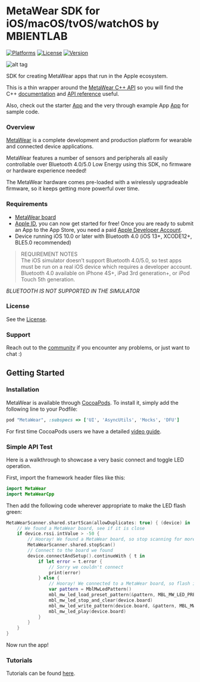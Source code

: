 # MetaWear  SDK for iOS/macOS/tvOS/watchOS by MBIENTLAB

[![Platforms](https://img.shields.io/cocoapods/p/MetaWear.svg?style=flat)](http://cocoapods.org/pods/MetaWear)
[![License](https://img.shields.io/cocoapods/l/MetaWear.svg?style=flat)](https://mbientlab.com/license)
[![Version](https://img.shields.io/cocoapods/v/MetaWear.svg?style=flat)](http://cocoapods.org/pods/MetaWear)

![alt tag](https://raw.githubusercontent.com/mbientlab/MetaWear-SDK-iOS-macOS-tvOS/master/Images/Metawear.png)

SDK for creating MetaWear apps that run in the Apple ecosystem.  

This is a thin wrapper around the [MetaWear C++ API](https://github.com/mbientlab/MetaWear-SDK-Cpp) so you will find the C++ [documentation](https://mbientlab.com/cppdocs/latest/) and [API reference](https://mbientlab.com/docs/metawear/cpp/latest/globals.html) useful.

Also, check out the starter [App](https://github.com/mbientlab/MetaWear-SDK-iOS-macOS-tvOS/tree/master/StarterProject) and the very through example App [App](https://github.com/mbientlab/MetaWear-SDK-iOS-macOS-tvOS/tree/master/MetaWearApiTest) for sample code.

### Overview

[MetaWear](https://mbientlab.com) is a complete development and production platform for wearable and connected device applications.

MetaWear features a number of sensors and peripherals all easily controllable over Bluetooth 4.0/5.0 Low Energy using this SDK, no firmware or hardware experience needed!

The MetaWear hardware comes pre-loaded with a wirelessly upgradeable firmware, so it keeps getting more powerful over time.

### Requirements
- [MetaWear board](https://mbientlab.com/store/)
- [Apple ID](https://appleid.apple.com/), you can now get started for free!  Once you are ready to submit an App to the App Store, you need a paid [Apple Developer Account](https://developer.apple.com/programs/ios/).
- Device running iOS 10.0 or later with Bluetooth 4.0 (iOS 13+, XCODE12+, BLE5.0 recommended)

> REQUIREMENT NOTES  
The iOS simulator doesn’t support Bluetooth 4.0/5.0, so test apps must be run on a real iOS device which requires a developer account.  Bluetooth 4.0 available on iPhone 4S+, iPad 3rd generation+, or iPod Touch 5th generation.

*BLUETOOTH IS NOT SUPPORTED IN THE SIMULATOR*

### License
See the [License](https://github.com/mbientlab/MetaWear-SDK-iOS-macOS-tvOS/blob/master/LICENSE).

### Support
Reach out to the [community](https://mbientlab.com/community/) if you encounter any problems, or just want to chat :)

## Getting Started

### Installation
MetaWear is available through [CocoaPods](https://cocoapods.org). To install it, simply add the following line to your Podfile:

```ruby
pod "MetaWear", :subspecs => ['UI', 'AsyncUtils', 'Mocks', 'DFU']
```

For first time CocoaPods users we have a detailed [video guide](https://youtu.be/VTb_EDv5j7A).

### Simple API Test

Here is a walkthrough to showcase a very basic connect and toggle LED operation.

First, import the framework header files like this:
```swift
import MetaWear
import MetaWearCpp
```

Then add the following code wherever appropriate to make the LED flash green:
```swift
MetaWearScanner.shared.startScan(allowDuplicates: true) { (device) in
    // We found a MetaWear board, see if it is close
    if device.rssi.intValue > -50 {
        // Hooray! We found a MetaWear board, so stop scanning for more
        MetaWearScanner.shared.stopScan()
        // Connect to the board we found
        device.connectAndSetup().continueWith { t in
            if let error = t.error {
                // Sorry we couldn't connect
                print(error)
            } else {
                // Hooray! We connected to a MetaWear board, so flash its LED!
                var pattern = MblMwLedPattern()
                mbl_mw_led_load_preset_pattern(&pattern, MBL_MW_LED_PRESET_PULSE)
                mbl_mw_led_stop_and_clear(device.board)
                mbl_mw_led_write_pattern(device.board, &pattern, MBL_MW_LED_COLOR_GREEN)
                mbl_mw_led_play(device.board)
            }
        }
    }
}
```
Now run the app! 

### Tutorials
Tutorials can be found [here](https://mbientlab.com/tutorials/).
